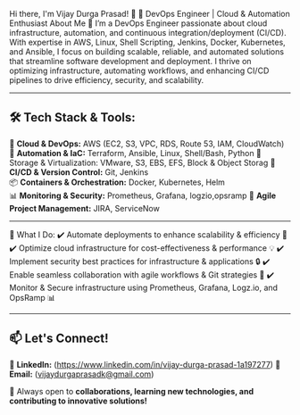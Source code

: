 Hi there, I'm Vijay Durga Prasad! 👋
🚀 DevOps Engineer | Cloud & Automation Enthusiast
About Me 🚀
I’m a DevOps Engineer passionate about cloud infrastructure, automation, and continuous integration/deployment (CI/CD). With expertise in AWS, Linux, Shell Scripting, Jenkins, Docker, Kubernetes, and Ansible, I focus on building scalable, reliable, and automated solutions that streamline software development and deployment.
I thrive on optimizing infrastructure, automating workflows, and enhancing CI/CD pipelines to drive efficiency, security, and scalability.



---

## **🛠️ Tech Stack & Tools:**  
🚀 **Cloud & DevOps:** AWS (EC2, S3, VPC, RDS, Route 53, IAM, CloudWatch)  
🔧 **Automation & IaC:** Terraform, Ansible, Linux, Shell/Bash, Python
💾 Storage & Virtualization: VMware, S3, EBS, EFS, Block & Object Storag
🔗 **CI/CD & Version Control:** Git, Jenkins  
📦 **Containers & Orchestration:** Docker, Kubernetes, Helm  
📊 **Monitoring & Security:** Prometheus, Grafana, logzio,opsramp
📂 **Agile Project Management:** JIRA, ServiceNow  

---

📌 What I Do:
✔️ Automate deployments to enhance scalability & efficiency 🚀
✔️ Optimize cloud infrastructure for cost-effectiveness & performance 💡
✔️ Implement security best practices for infrastructure & applications 🔒
✔️ Enable seamless collaboration with agile workflows & Git strategies 🤝
✔️ Monitor & Secure infrastructure using Prometheus, Grafana, Logz.io, and OpsRamp 📊

---

## **📫 Let's Connect!**  
🔗 **LinkedIn:** (https://www.linkedin.com/in/vijay-durga-prasad-1a197277)
📧 **Email:** (vijaydurgaprasadk@gmail.com)


🚀 Always open to **collaborations, learning new technologies, and contributing to innovative solutions!**  
